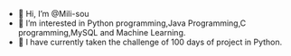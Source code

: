 - 👋 Hi, I’m @Mili-sou
- 👀 I’m interested in Python programming,Java Programming,C programming,MySQL and Machine Learning.
- 🌱 I have currently taken the challenge of 100 days of project in Python.
  

<!---
Mili-sou/Mili-sou is a ✨ special ✨ repository because its `README.md` (this file) appears on your GitHub profile.
You can click the Preview link to take a look at your changes.
--->
